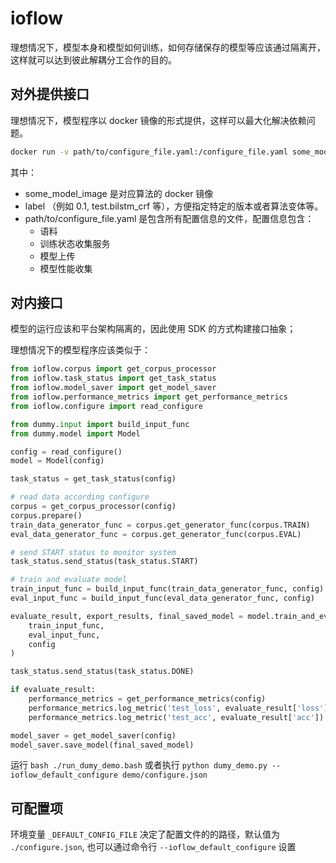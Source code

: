 # ioflow
理想情况下，模型本身和模型如何训练，如何存储保存的模型等应该通过隔离开，这样就可以达到彼此解耦分工合作的目的。

## 对外提供接口
理想情况下，模型程序以 docker 镜像的形式提供，这样可以最大化解决依赖问题。
```bash
docker run -v path/to/configure_file.yaml:/configure_file.yaml some_model_image:label
```
其中：
* some_model_image 是对应算法的 docker 镜像
* label （例如 0.1, test.bilstm_crf 等），方便指定特定的版本或者算法变体等。
* path/to/configure_file.yaml 是包含所有配置信息的文件，配置信息包含：
    * 语料
    * 训练状态收集服务
    * 模型上传
    * 模型性能收集


## 对内接口
模型的运行应该和平台架构隔离的，因此使用 SDK 的方式构建接口抽象；

理想情况下的模型程序应该类似于：
```python
from ioflow.corpus import get_corpus_processor
from ioflow.task_status import get_task_status
from ioflow.model_saver import get_model_saver
from ioflow.performance_metrics import get_performance_metrics
from ioflow.configure import read_configure

from dummy.input import build_input_func
from dummy.model import Model

config = read_configure()
model = Model(config)

task_status = get_task_status(config)

# read data according configure
corpus = get_corpus_processor(config)
corpus.prepare()
train_data_generator_func = corpus.get_generator_func(corpus.TRAIN)
eval_data_generator_func = corpus.get_generator_func(corpus.EVAL)

# send START status to monitor system
task_status.send_status(task_status.START)

# train and evaluate model
train_input_func = build_input_func(train_data_generator_func, config)
eval_input_func = build_input_func(eval_data_generator_func, config)

evaluate_result, export_results, final_saved_model = model.train_and_eval_then_save(
    train_input_func,
    eval_input_func,
    config
)

task_status.send_status(task_status.DONE)

if evaluate_result:
    performance_metrics = get_performance_metrics(config)
    performance_metrics.log_metric('test_loss', evaluate_result['loss'])
    performance_metrics.log_metric('test_acc', evaluate_result['acc'])

model_saver = get_model_saver(config)
model_saver.save_model(final_saved_model)
````

运行 `bash ./run_dumy_demo.bash` 或者执行 `python dumy_demo.py --ioflow_default_configure demo/configure.json`

## 可配置项
环境变量 `_DEFAULT_CONFIG_FILE` 决定了配置文件的的路径，默认值为 `./configure.json`, 也可以通过命令行 `--ioflow_default_configure` 设置